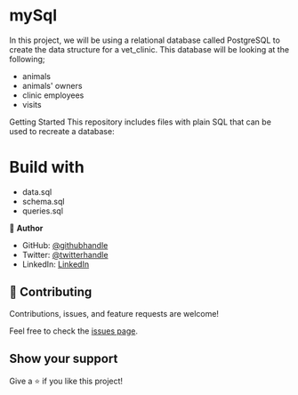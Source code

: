 # mySql

In this project, we will be using a relational database called PostgreSQL to create the data structure for a vet_clinic. This database will be looking at the following;

- animals 
- animals' owners 
- clinic employees 
- visits

Getting Started This repository includes files with plain SQL that can be used to recreate a database:


# Build with 
 - data.sql 
 - schema.sql
 - queries.sql

👤 **Author**
- GitHub: [@githubhandle](https://github.com/SirriRyisa)
- Twitter: [@twitterhandle](https://twitter.com/N_Ryisa)
- LinkedIn: [LinkedIn](https://www.linkedin.com/in/ryisa-sirri-ngwa-a30013202)

## 🤝 Contributing

Contributions, issues, and feature requests are welcome!

Feel free to check the [issues page]().

## Show your support

 Give a ⭐️ if you like this project!

